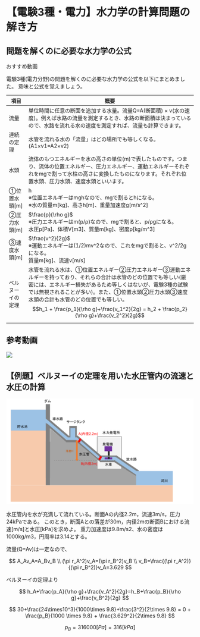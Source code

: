 # 【電験3種・電力】水力学の計算問題の解き方

## 問題を解くのに必要な水力学の公式
おすすめ動画

電験3種(電力分野)の問題を解くのに必要な水力学の公式を以下にまとめました。
意味と公式を覚えましょう。

項目|概要
--|--
流量|単位時間に任意の断面を追加する水量。流量Q=A(断面積) × v(水の速度)。例えば水路の流量を測定するとき、水路の断面積は決まっているので、水路を流れる水の速度を測定すれば、流量も計算できます。
連続の定理|水管を流れる水の「流量」はどの場所でも等しくなる。(A1×v1=A2×v2)
水頭|流体のもつエネルギーを水の高さの単位(m)で表したものです。つまり、流体の位置エネルギー、圧力エネルギー、運動エネルギーそれぞれをmgで割って水柱の高さに変換したものになります。それぞれ位置水頭、圧力水頭、速度水頭といいます。
①位置水頭[m]|h<br>※位置エネルギーはmghなので、mgで割るとhになる。<br>※水の質量m[kg]、高さh[m]、重量加速度g[m/s^2]
②圧力水頭[m]|$\frac{p}{\rho g}$<br>※圧力エネルギーはm(p/ρ)なので、mgで割ると、p/ρgになる。<br>水圧p[Pa]、体積V[m3]、質量m[kg]、密度ρ[kg/m^3]
③速度水頭[m]|$\frac{v^2}{2g}$<br>※運動エネルギーは(1/2)mv^2なので、これをmgで割ると、v^2/2gになる。<br>質量m[kg]、流速v[m/s]
ベルヌーイの定理|水管を流れる水は、①位置エネルギー②圧力エネルギー③運動エネルギーを持っており、それらの合計は水管のどの位置でも等しい(厳密には、エネルギー損失があるため等しくはないが、電験3種の試験では無視されることが多い)。また、①位置水頭②圧力水頭③速度水頭の合計も水管のどの位置でも等しい。<br>$$h_1 + \frac{p_1}{\rho g}+\frac{v_1^2}{2g} = h_2 + \frac{p_2}{\rho g}+\frac{v_2^2}{2g}$$

## 参考動画

[![](https://img.youtube.com/vi/ogpJy_4wvG8/0.jpg)](https://www.youtube.com/watch?v=ogpJy_4wvG8)

## 【例題】ベルヌーイの定理を用いた水圧管内の流速と水圧の計算

![ベルヌーイの定理](01_suiryoku3_suirikigaku1.png "ベルヌーイの定理")

水圧管内を水が充満して流れている。断面Aの内径2.2m，流速3m/s，圧力24kPaである。
このとき，断面Aとの落差が30m，内径2mの断面Bにおける流速[m/s]と水圧[kPa]を求めよ。
重力加速度は9.8m/s2、水の密度は1000kg/m3，円周率は3.14とする。

流量(Q=Av)は一定なので、

$$
A_Av_A=A_Bv_B \\
(\pi r_A^2)v_A=(\pi r_B^2)v_B \\
v_B=\frac{(\pi r_A^2)}{(\pi r_B^2)}v_A=3.629
$$

ベルヌーイの定理より

$$
h_A+\frac{p_A}{\rho g}+\frac{v_A^2}{2g}=h_B+\frac{p_B}{\rho g}+\frac{v_B^2}{2g}
$$

$$
30+\frac{24\times10^3}{1000\times 9.8}+\frac{3^2}{2\times 9.8} = 0 + \frac{p_B}{1000 \times 9.8} + \frac{3.629^2}{2\times 9.8}
$$

$$
p_B = 316000[Pa] = 316[kPa]
$$